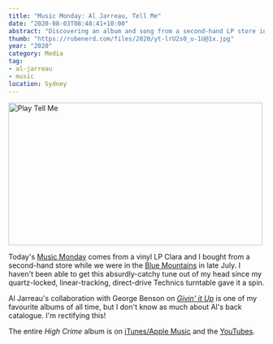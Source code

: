 ```yaml
---
title: "Music Monday: Al Jarreau, Tell Me"
date: "2020-08-03T08:48:41+10:00"
abstract: "Discovering an album and song from a second-hand LP store in the Blue Mountains"
thumb: "https://rubenerd.com/files/2020/yt-lrU2s0_u-1U@1x.jpg"
year: "2020"
category: Media
tag:
- al-jarreau
- music
location: Sydney
---
```

<p><a href="https://www.youtube.com/watch?v=lrU2s0_u-1U" title="Play Tell Me"><img src="https://rubenerd.com/files/2020/yt-lrU2s0_u-1U@1x.jpg" srcset="https://rubenerd.com/files/2020/yt-lrU2s0_u-1U@1x.jpg 1x, https://rubenerd.com/files/2020/yt-lrU2s0_u-1U@2x.jpg 2x" alt="Play Tell Me" style="width:500px;height:281px;" /></a></p>

Today's [Music Monday](https://rubenerd.com/tag/music-monday/) comes from a vinyl LP Clara and I bought from a second-hand store while we were in the [Blue Mountains](https://rubenerd.com/location/blue-mountains) in late July. I haven't been able to get this absurdly-catchy tune out of my head since my quartz-locked, linear-tracking, direct-drive Technics turntable gave it a spin.

Al Jarreau's collaboration with George Benson on *[Givin' it Up](https://www.discogs.com/George-Benson-Al-Jarreau-Givin-It-Up/release/14753620)* is one of my favourite albums of all time, but I don't know as much about Al's back catalogue. I'm rectifying this!

The entire *High Crime* album is on [iTunes/Apple Music](https://music.apple.com/au/album/high-crime/276974433) and the [YouTubes](https://www.youtube.com/watch?v=uLEWBWOSObc&list=OLAK5uy_kZoFYUCWbdQfWhlnSvPXSRdSdInNCmieI).
